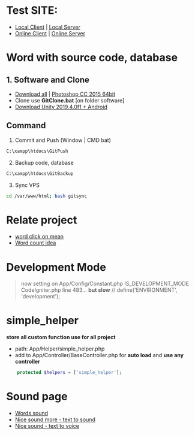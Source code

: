 # Test SITE:
- [Local Client](http://localhost/)    |    [Local Server](http://localhost:81/)
- [Online Client](http://45.77.38.76)    |    [Online Server](http://45.77.38.76:81)

# Word with source code, database
## 1. Software and Clone
- [Download all](https://drive.google.com/uc?id=1bpVEBTk80tPh-MaTYIWyhUzr9wu1jRAD&export=download)  |   [Photoshop CC 2015 64bit](https://drive.google.com/uc?id=1d0b1FFqzVlqmArztTldSASrrSJ9PYoP1&export=download)
- Clone use **GitClone.bat** [on folder software]
- [Download Unity 2019.4.0f1 + Android](https://drive.google.com/uc?id=17qdiyAAFQ39CQrQrwJl_xltP8rGUdA30&export=download)

## Command
1. Commit and Push (Window | CMD bat)
```bat
C:\xampp\htdocs\GitPush
```
2. Backup code, database
```bat
C:\xampp\htdocs\GitBackup
```
3. Sync VPS
```bash
cd /var/www/html; bash gitsync
```

# Relate project
- [word click on mean](https://github.com/dilaccode/word)
- [Word count idea](https://github.com/quangcongvn/word-count)

# Development Mode
> now setting on App/Config/Constant.php IS_DEVELOPMENT_MODE
CodeIgniter.php line 483... **but slow**
// define('ENVIRONMENT', 'development');

# simple_helper
**store all custom function use for all project**
- path: App/Helper/simple_helper.php
- add to  App/Controller/BaseController.php for **auto load** and **use any controller**
```php
    protected $helpers = ['simple_helper'];
```

# Sound page
- [Words sound](https://dictionary.cambridge.org/)
- [Nice sound more - text to sound](https://ttsmp3.com/)
- [Nice sound - text to voice](http://fromtexttospeech.com/)

